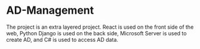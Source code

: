 # AD-Management
The project is an extra layered project. React is used on the front side of the web, Python Django is used on the back side, Microsoft Server is used to create AD, and C# is used to access AD data.
